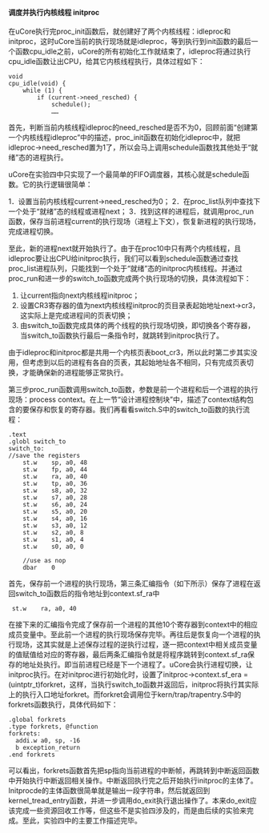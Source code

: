 #### 调度并执行内核线程 initproc 

在uCore执行完proc\_init函数后，就创建好了两个内核线程：idleproc和initproc，这时uCore当前的执行现场就是idleproc，等到执行到init函数的最后一个函数cpu\_idle之前，uCore的所有初始化工作就结束了，idleproc将通过执行cpu\_idle函数让出CPU，给其它内核线程执行，具体过程如下：

```
void
cpu_idle(void) {
	while (1) {
		if (current->need_resched) {
			schedule();
			……
```

首先，判断当前内核线程idleproc的need\_resched是否不为0，回顾前面“创建第一个内核线程idleproc”中的描述，proc\_init函数在初始化idleproc中，就把idleproc-\>need\_resched置为1了，所以会马上调用schedule函数找其他处于“就绪”态的进程执行。

uCore在实验四中只实现了一个最简单的FIFO调度器，其核心就是schedule函数。它的执行逻辑很简单：

1．设置当前内核线程current-\>need\_resched为0；
2．在proc\_list队列中查找下一个处于“就绪”态的线程或进程next；
3．找到这样的进程后，就调用proc\_run函数，保存当前进程current的执行现场（进程上下文），恢复新进程的执行现场，完成进程切换。

至此，新的进程next就开始执行了。由于在proc10中只有两个内核线程，且idleproc要让出CPU给initproc执行，我们可以看到schedule函数通过查找proc\_list进程队列，只能找到一个处于“就绪”态的initproc内核线程。并通过proc\_run和进一步的switch\_to函数完成两个执行现场的切换，具体流程如下：

1. 让current指向next内核线程initproc；
2. 设置CR3寄存器的值为next内核线程initproc的页目录表起始地址next-\>cr3，这实际上是完成进程间的页表切换；
3. 由switch\_to函数完成具体的两个线程的执行现场切换，即切换各个寄存器，当switch\_to函数执行最后一条指令时，就跳转到initproc执行了。

由于idleproc和initproc都是共用一个内核页表boot\_cr3，所以此时第二步其实没用，但考虑到以后的进程有各自的页表，其起始地址各不相同，只有完成页表切换，才能确保新的进程能够正常执行。

第三步proc\_run函数调用switch\_to函数，参数是前一个进程和后一个进程的执行现场：process context。在上一节“设计进程控制块”中，描述了context结构包含的要保存和恢复的寄存器。我们再看看switch.S中的switch\_to函数的执行流程：

```
.text
.globl switch_to
switch_to:
//save the registers
    st.w    sp, a0, 48
    st.w    fp, a0, 44
    st.w    ra, a0, 40
    st.w    tp, a0, 36
    st.w	s8, a0, 32
    st.w	s7, a0, 28
    st.w	s6, a0, 24
    st.w	s5, a0, 20
    st.w	s4, a0, 16
    st.w	s3, a0, 12
    st.w	s2, a0, 8
    st.w	s1, a0, 4
    st.w	s0, a0, 0

    //use as nop
    dbar    0
```

首先，保存前一个进程的执行现场，第三条汇编指令（如下所示）保存了进程在返回switch\_to函数后的指令地址到context.sf_ra中

```
 st.w    ra, a0, 40
```

在接下来的汇编指令完成了保存前一个进程的其他10个寄存器到context中的相应成员变量中。至此前一个进程的执行现场保存完毕。再往后是恢复向一个进程的执行现场，这其实就是上述保存过程的逆执行过程，逐一把context中相关成员变量的值赋值给对应的寄存器，最后两条汇编指令就是将程序跳转到context.sf_ra保存的地址处执行。即当前进程已经是下一个进程了。uCore会执行进程切换，让initproc执行。在对initproc进行初始化时，设置了initproc-\>context.sf_era = (uintptr\_t)forkret，这样，当执行switch\_to函数并返回后，initproc将执行其实际上的执行入口地址forkret。而forkret会调用位于kern/trap/trapentry.S中的forkrets函数执行，具体代码如下：

```
.global forkrets
.type forkrets, @function
forkrets:
  addi.w a0, sp, -16
  b exception_return
.end forkrets
```

可以看出，forkrets函数首先把sp指向当前进程的中断帧，再跳转到中断返回函数中开始执行中断返回相关操作。中断返回执行完之后开始执行initproc的主体了。Initprocde的主体函数很简单就是输出一段字符串，然后就返回到kernel\_tread\_entry函数，并进一步调用do\_exit执行退出操作了。本来do\_exit应该完成一些资源回收工作等，但这些不是实验四涉及的，而是由后续的实验来完成。至此，实验四中的主要工作描述完毕。
